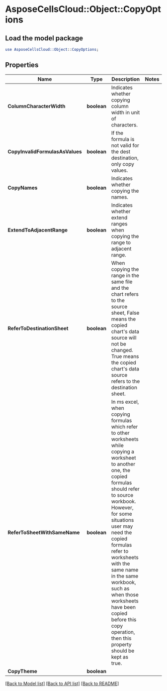 # AsposeCellsCloud::Object::CopyOptions 

## Load the model package
```perl
use AsposeCellsCloud::Object::CopyOptions;
```

## Properties
Name | Type | Description | Notes
------------ | ------------- | ------------- | -------------
**ColumnCharacterWidth** | **boolean** | Indicates whether copying column width in unit of characters.  |
**CopyInvalidFormulasAsValues** | **boolean** | If the formula is not valid for the dest destination, only copy values.  |
**CopyNames** | **boolean** | Indicates whether copying the names.  |
**ExtendToAdjacentRange** | **boolean** | Indicates whether extend ranges when copying the range to adjacent range.  |
**ReferToDestinationSheet** | **boolean** | When copying the range in the same file and the chart refers to the source sheet,            False means the copied chart's data source will not be changed.            True means the copied chart's data source refers to the destination sheet.  |
**ReferToSheetWithSameName** | **boolean** | In ms excel, when copying formulas which refer to other worksheets while copying a worksheet to another one,            the copied formulas should refer to source workbook.            However, for some situations user may need the copied formulas refer to worksheets with the same name            in the same workbook, such as when those worksheets have been copied before this copy operation,            then this property should be kept as true.  |
**CopyTheme** | **boolean** |  |  

[[Back to Model list]](../README.md#documentation-for-models) [[Back to API list]](../README.md#documentation-for-api-endpoints) [[Back to README]](../README.md)

